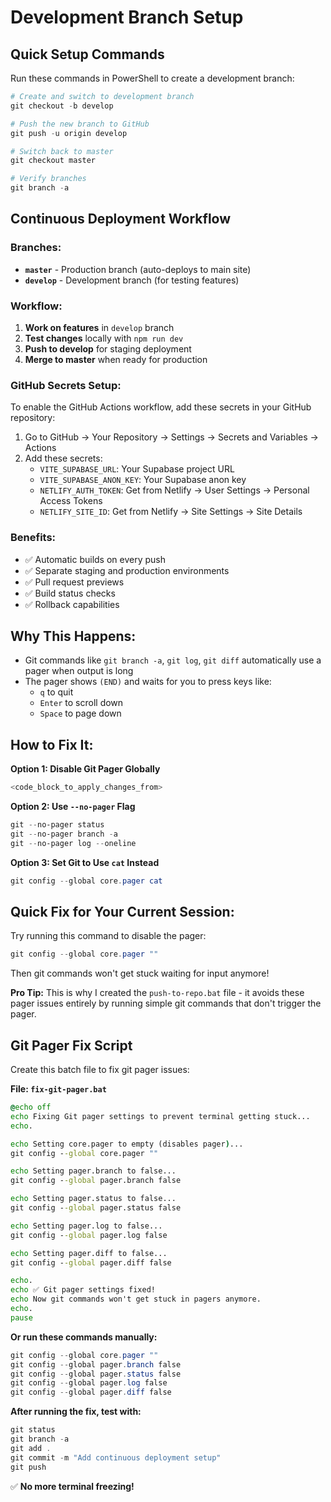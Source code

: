 # Development Branch Setup

## Quick Setup Commands

Run these commands in PowerShell to create a development branch:

```powershell
# Create and switch to development branch
git checkout -b develop

# Push the new branch to GitHub
git push -u origin develop

# Switch back to master
git checkout master

# Verify branches
git branch -a
```

## Continuous Deployment Workflow

### Branches:
- **`master`** - Production branch (auto-deploys to main site)
- **`develop`** - Development branch (for testing features)

### Workflow:
1. **Work on features** in `develop` branch
2. **Test changes** locally with `npm run dev`
3. **Push to develop** for staging deployment
4. **Merge to master** when ready for production

### GitHub Secrets Setup:
To enable the GitHub Actions workflow, add these secrets in your GitHub repository:

1. Go to GitHub → Your Repository → Settings → Secrets and Variables → Actions
2. Add these secrets:
   - `VITE_SUPABASE_URL`: Your Supabase project URL
   - `VITE_SUPABASE_ANON_KEY`: Your Supabase anon key
   - `NETLIFY_AUTH_TOKEN`: Get from Netlify → User Settings → Personal Access Tokens
   - `NETLIFY_SITE_ID`: Get from Netlify → Site Settings → Site Details

### Benefits:
- ✅ Automatic builds on every push
- ✅ Separate staging and production environments
- ✅ Pull request previews
- ✅ Build status checks
- ✅ Rollback capabilities

## **Why This Happens:**
- Git commands like `git branch -a`, `git log`, `git diff` automatically use a pager when output is long
- The pager shows `(END)` and waits for you to press keys like:
  - `q` to quit
  - `Enter` to scroll down
  - `Space` to page down

## **How to Fix It:**

**Option 1: Disable Git Pager Globally**
```powershell
<code_block_to_apply_changes_from>
```

**Option 2: Use `--no-pager` Flag**
```powershell
git --no-pager status
git --no-pager branch -a
git --no-pager log --oneline
```

**Option 3: Set Git to Use `cat` Instead**
```powershell
git config --global core.pager cat
```

## **Quick Fix for Your Current Session:**
Try running this command to disable the pager:
```powershell
git config --global core.pager ""
```

Then git commands won't get stuck waiting for input anymore!

**Pro Tip:** This is why I created the `push-to-repo.bat` file - it avoids these pager issues entirely by running simple git commands that don't trigger the pager.

## Git Pager Fix Script

Create this batch file to fix git pager issues:

**File: `fix-git-pager.bat`**
```bat
@echo off
echo Fixing Git pager settings to prevent terminal getting stuck...
echo.

echo Setting core.pager to empty (disables pager)...
git config --global core.pager ""

echo Setting pager.branch to false...
git config --global pager.branch false

echo Setting pager.status to false...
git config --global pager.status false

echo Setting pager.log to false...
git config --global pager.log false

echo Setting pager.diff to false...
git config --global pager.diff false

echo.
echo ✅ Git pager settings fixed!
echo Now git commands won't get stuck in pagers anymore.
echo.
pause
```

**Or run these commands manually:**
```powershell
git config --global core.pager ""
git config --global pager.branch false
git config --global pager.status false
git config --global pager.log false
git config --global pager.diff false
```

**After running the fix, test with:**
```powershell
git status
git branch -a
git add .
git commit -m "Add continuous deployment setup"
git push
```

✅ **No more terminal freezing!**
